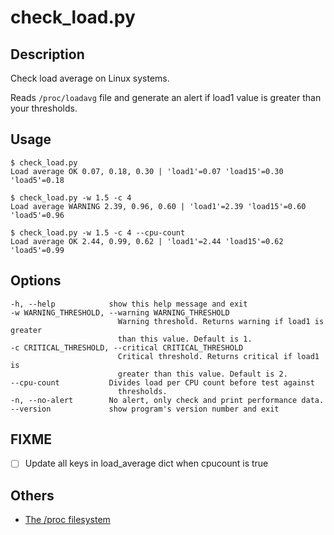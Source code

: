 # check_load.py

## Description

Check load average on Linux systems.

Reads `/proc/loadavg` file and generate an alert if load1 value is greater
than your thresholds.


## Usage

    $ check_load.py
    Load average OK 0.07, 0.18, 0.30 | 'load1'=0.07 'load15'=0.30 'load5'=0.18

    $ check_load.py -w 1.5 -c 4
    Load average WARNING 2.39, 0.96, 0.60 | 'load1'=2.39 'load15'=0.60 'load5'=0.96

    $ check_load.py -w 1.5 -c 4 --cpu-count
    Load average OK 2.44, 0.99, 0.62 | 'load1'=2.44 'load15'=0.62 'load5'=0.99


## Options

	-h, --help            show this help message and exit
	-w WARNING_THRESHOLD, --warning WARNING_THRESHOLD
							Warning threshold. Returns warning if load1 is greater
							than this value. Default is 1.
	-c CRITICAL_THRESHOLD, --critical CRITICAL_THRESHOLD
							Critical threshold. Returns critical if load1 is
							greater than this value. Default is 2.
	--cpu-count           Divides load per CPU count before test against
							thresholds.
	-n, --no-alert        No alert, only check and print performance data.
	--version             show program's version number and exit


## FIXME

- [ ] Update all keys in load_average dict when cpucount is true

## Others

* [The /proc filesystem](https://www.kernel.org/doc/Documentation/filesystems/proc.txt)
